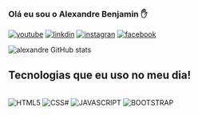### Olá eu sou o Alexandre Benjamin ✋

[![youtube](https://img.shields.io/badge/YouTube-FF0000?style=for-the-badge&logo=youtube&logoColor=white)](https://www.youtube.com/)
[![linkdin](https://img.shields.io/badge/LinkedIn-0077B5?style=for-the-badge&logo=linkedin&logoColor=white)](https://www.linkedin.com/feed/)
[![instagran](https://img.shields.io/badge/Instagram-E4405F?style=for-the-badge&logo=instagram&logoColor=white)](https://www.instagram.com/)
[![facebook](https://img.shields.io/badge/Facebook-1877F2?style=for-the-badge&logo=facebook&logoColor=white)](https://www.facebook.com/)

![alexandre GitHub stats](https://github-readme-stats.vercel.app/api?username=AlexandreBen&show_icons=true&theme=tokyonight)


## Tecnologias que eu uso no meu dia!

<div style="inline_block"><br/>
    <img aling="center" alt="HTML5" src="https://img.shields.io/badge/HTML5-E34F26?style=for-the-badge&logo=html5&logoColor=white"/>
    <img aling="center" alt="CSS#" src="https://img.shields.io/badge/CSS3-1572B6?style=for-the-badge&logo=css3&logoColor=white"/>
    <img aling="center" alt="JAVASCRIPT" src="https://img.shields.io/badge/JavaScript-F7DF1E?style=for-the-badge&logo=javascript&logoColor=black"/>
    <img aling="center" alt="BOOTSTRAP" src="https://img.shields.io/badge/Bootstrap-563D7C?style=for-the-badge&logo=bootstrap&logoColor=white"/>
</div><br/>


